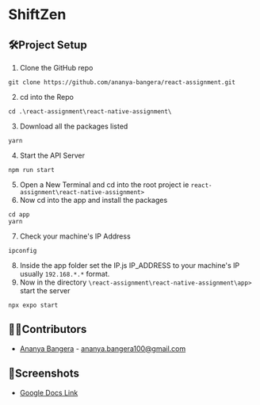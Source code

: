 # ShiftZen

## 🛠Project Setup
1. Clone the GitHub repo
  ```
  git clone https://github.com/ananya-bangera/react-assignment.git
  ```
2. cd into the Repo
  ```
  cd .\react-assignment\react-native-assignment\
  ```
3. Download all the packages listed
  ```
  yarn
  ```
4. Start the API Server
  ```
  npm run start
  ```
5. Open a New Terminal and cd into the root project ie `react-assignment\react-native-assignment>`
6. Now cd into the app and install the packages
  ```
  cd app
  yarn
  ```
7. Check your machine's IP Address
  ```
  ipconfig
  ```
8. Inside the app folder set the IP.js IP_ADDRESS to your machine's IP usually `192.168.*.*` format.
9. Now in the directory `\react-assignment\react-native-assignment\app>` start the server
  ```
  npx expo start
  ```

## 👨‍💻Contributors
- [Ananya Bangera](https://www.linkedin.com/in/ananya-bangera-1647a9207/) - [ananya.bangera100@gmail.com](mailto:ananya.bangera100@gmail.com)

## 📱Screenshots
- [Google Docs Link](https://docs.google.com/document/d/1yoPNZjWBIrSXhgv_xb_LiBzsAwb9Z7j4jzvt-ZMDFCY/edit?usp=sharing)
